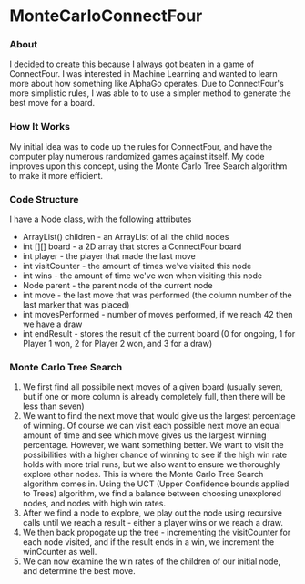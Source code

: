 # MonteCarloConnectFour

### About

I decided to create this because I always got beaten in a game of ConnectFour. I was interested in Machine Learning and wanted to learn more about how something like AlphaGo operates. Due to ConnectFour's more simplistic rules, I was able to to use a simpler method to generate the best move for a board.

### How It Works

My initial idea was to code up the rules for ConnectFour, and have the computer play numerous randomized games against itself. My code improves upon this concept, using the Monte Carlo Tree Search algorithm to make it more efficient. 

### Code Structure

I have a Node class, with the following attributes

* ArrayList<Node>() children - an ArrayList of all the child nodes 
* int [][] board - a 2D array that stores a ConnectFour board
* int player - the player that made the last move
* int visitCounter - the amount of times we've visited this node
* int wins - the amount of time we've won when visiting this node
* Node parent - the parent node of the current node
* int move - the last move that was performed (the column number of the last marker that was placed)
* int movesPerformed - number of moves performed, if we reach 42 then we have a draw
* int endResult - stores the result of the current board (0 for ongoing, 1 for Player 1 won, 2 for Player 2 won, and 3 for a draw)

### Monte Carlo Tree Search
  
1) We first find all possibile next moves of a given board (usually seven, but if one or more column is already completely full, then there will be less than seven)
2) We want to find the next move that would give us the largest percentage of winning. Of course we can visit each possible next move an equal amount of time and see which move gives us the largest winning percentage. However, we want something better. We want to visit the possibilities with a higher chance of winning to see if the high win rate holds with more trial runs, but we also want to ensure we thoroughly explore other nodes. This is where the Monte Carlo Tree Search algorithm comes in. Using the UCT (Upper Confidence bounds applied to Trees) algorithm, we find a balance between choosing unexplored nodes, and nodes with high win rates.
3) After we find a node to explore, we play out the node using recursive calls until we reach a result - either a player wins or we reach a draw.
4) We then back propogate up the tree - incrementing the visitCounter for each node visited, and if the result ends in a win, we increment the winCounter as well.
5) We can now examine the win rates of the children of our initial node, and determine the best move.
  
  
